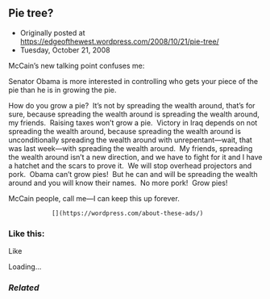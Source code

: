 ## Pie tree?

 * Originally posted at https://edgeofthewest.wordpress.com/2008/10/21/pie-tree/
 * Tuesday, October 21, 2008

McCain’s new talking point confuses me:

Senator Obama is more interested in controlling who gets your piece of the pie than he is in growing the pie.

How do you grow a pie?  It’s not by spreading the wealth around, that’s for sure, because spreading the wealth around is spreading the wealth around, my friends.  Raising taxes won’t grow a pie.  Victory in Iraq depends on not spreading the wealth around, because spreading the wealth around is unconditionally spreading the wealth around with unrepentant—wait, that was last week—with spreading the wealth around.  My friends, spreading the wealth around isn’t a new direction, and we have to fight for it and I have a hatchet and the scars to prove it.  We will stop overhead projectors and pork.  Obama can’t grow pies!  But he can and will be spreading the wealth around and you will know their names.  No more pork!  Grow pies!

McCain people, call me—I can keep this up forever.

		

			

				[](https://wordpress.com/about-these-ads/)
				

					
				

			

		

### Like this:

Like

 
Loading...

[]()

### _Related_

